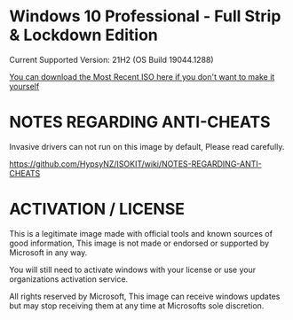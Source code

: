 # Windows 10 Professional - Full Strip & Lockdown Edition
 Current Supported Version: 21H2 (OS Build 19044.1288)
 
[You can download the Most Recent ISO here if you don't want to make it yourself](https://mega.nz/file/40glhTaA#4F-bfFZsvsWoIAmXPTz0-CYDehI7pGNMvuzMnHB-c_4)

# NOTES REGARDING ANTI-CHEATS

Invasive drivers can not run on this image by default, Please read carefully.

https://github.com/HypsyNZ/ISOKIT/wiki/NOTES-REGARDING-ANTI-CHEATS

# ACTIVATION / LICENSE

This is a legitimate image made with official tools and known sources of good information, This image is not made or endorsed or supported by Microsoft in any way.

You will still need to activate windows with your license or use your organizations activation service.

All rights reserved by Microsoft, This image can receive windows updates but may stop receiving them at any time at Microsofts sole discretion.